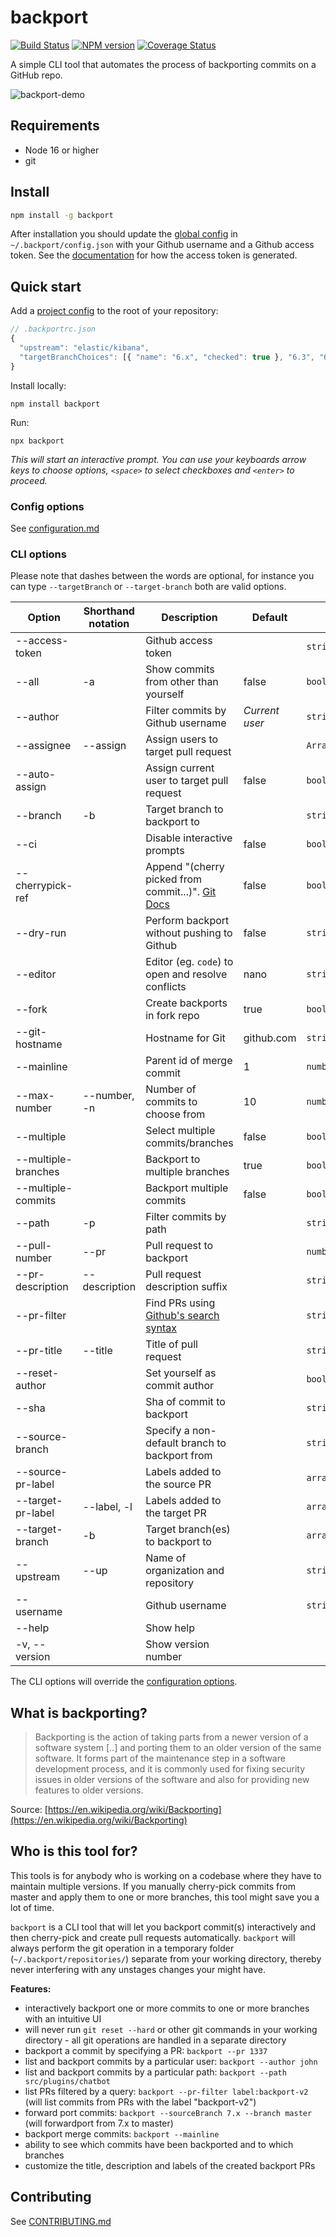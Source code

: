 # backport

[![Build Status](https://travis-ci.com/sqren/backport.svg?branch=master)](https://app.travis-ci.com/github/sqren/backport)
[![NPM version](https://img.shields.io/npm/v/backport.svg)](https://www.npmjs.com/package/backport)
[![Coverage Status](https://coveralls.io/repos/github/sqren/backport/badge.svg?branch=master)](https://coveralls.io/github/sqren/backport?branch=master)

A simple CLI tool that automates the process of backporting commits on a GitHub repo.

![backport-demo](https://user-images.githubusercontent.com/209966/80993576-95766380-8e3b-11ea-9efd-b35eb2e6a9ec.gif)

## Requirements

- Node 16 or higher
- git

## Install

```sh
npm install -g backport
```

After installation you should update the [global config](https://github.com/sqren/backport/blob/master/docs/configuration.md#global-config-backportconfigjson) in `~/.backport/config.json` with your Github username and a Github access token. See the [documentation](https://github.com/sqren/backport/blob/master/docs/configuration.md#accesstoken-required) for how the access token is generated.

## Quick start

Add a [project config](https://github.com/sqren/backport/blob/master/docs/configuration.md#project-config-backportrcjson) to the root of your repository:

```js
// .backportrc.json
{
  "upstream": "elastic/kibana",
  "targetBranchChoices": [{ "name": "6.x", "checked": true }, "6.3", "6.2", "6.1", "6.0"],
}
```

Install locally:

```
npm install backport
```

Run:

```
npx backport
```

_This will start an interactive prompt. You can use your keyboards arrow keys to choose options, `<space>` to select checkboxes and `<enter>` to proceed._

### Config options

See [configuration.md](https://github.com/sqren/backport/blob/master/docs/configuration.md)

### CLI options

Please note that dashes between the words are optional, for instance you can type `--targetBranch` or `--target-branch` both are valid options.

| Option              | Shorthand notation | Description                                            | Default        | Type            |
| ------------------- | ------------------ | ------------------------------------------------------ | -------------- | --------------- |
| --access-token      |                    | Github access token                                    |                | `string`        |
| --all               | -a                 | Show commits from other than yourself                  | false          | `boolean`       |
| --author            |                    | Filter commits by Github username                      | _Current user_ | `string`        |
| --assignee          | --assign           | Assign users to target pull request                    |                | `Array<string>` |
| --auto-assign       |                    | Assign current user to target pull request             | false          | `boolean`       |
| --branch            | -b                 | Target branch to backport to                           |                | `string`        |
| --ci                |                    | Disable interactive prompts                            | false          | `boolean`       |
| --cherrypick-ref    |                    | Append "(cherry picked from commit...)". [Git Docs][1] | false          | `boolean`       |
| --dry-run           |                    | Perform backport without pushing to Github             | false          | `string`        |
| --editor            |                    | Editor (eg. `code`) to open and resolve conflicts      | nano           | `string`        |
| --fork              |                    | Create backports in fork repo                          | true           | `boolean`       |
| --git-hostname      |                    | Hostname for Git                                       | github.com     | `string`        |
| --mainline          |                    | Parent id of merge commit                              | 1              | `number`        |
| --max-number        | --number, -n       | Number of commits to choose from                       | 10             | `number`        |
| --multiple          |                    | Select multiple commits/branches                       | false          | `boolean`       |
| --multiple-branches |                    | Backport to multiple branches                          | true           | `boolean`       |
| --multiple-commits  |                    | Backport multiple commits                              | false          | `boolean`       |
| --path              | -p                 | Filter commits by path                                 |                | `string`        |
| --pull-number       | --pr               | Pull request to backport                               |                | `number`        |
| --pr-description    | --description      | Pull request description suffix                        |                | `string`        |
| --pr-filter         |                    | Find PRs using [Github's search syntax][2]             |                | `string`        |
| --pr-title          | --title            | Title of pull request                                  |                | `string`        |
| --reset-author      |                    | Set yourself as commit author                          |                | `boolean`       |
| --sha               |                    | Sha of commit to backport                              |                | `string`        |
| --source-branch     |                    | Specify a non-default branch to backport from          |                | `string`        |
| --source-pr-label   |                    | Labels added to the source PR                          |                | `array<string>` |
| --target-pr-label   | --label, -l        | Labels added to the target PR                          |                | `array<string>` |
| --target-branch     | -b                 | Target branch(es) to backport to                       |                | `array<string>` |
| --upstream          | --up               | Name of organization and repository                    |                | `string`        |
| --username          |                    | Github username                                        |                | `string`        |
| --help              |                    | Show help                                              |                |                 |
| -v, --version       |                    | Show version number                                    |                |                 |

The CLI options will override the [configuration options](https://github.com/sqren/backport/blob/master/docs/configuration.md).

## What is backporting?

> Backporting is the action of taking parts from a newer version of a software system [..] and porting them to an older version of the same software. It forms part of the maintenance step in a software development process, and it is commonly used for fixing security issues in older versions of the software and also for providing new features to older versions.

Source: [https://en.wikipedia.org/wiki/Backporting](https://en.wikipedia.org/wiki/Backporting)

## Who is this tool for?

This tools is for anybody who is working on a codebase where they have to maintain multiple versions. If you manually cherry-pick commits from master and apply them to one or more branches, this tool might save you a lot of time.

`backport` is a CLI tool that will let you backport commit(s) interactively and then cherry-pick and create pull requests automatically. `backport` will always perform the git operation in a temporary folder (`~/.backport/repositories/`) separate from your working directory, thereby never interfering with any unstages changes your might have.

**Features:**

- interactively backport one or more commits to one or more branches with an intuitive UI
- will never run `git reset --hard` or other git commands in your working directory - all git operations are handled in a separate directory
- backport a commit by specifying a PR: `backport --pr 1337`
- list and backport commits by a particular user: `backport --author john`
- list and backport commits by a particular path: `backport --path src/plugins/chatbot`
- list PRs filtered by a query: `backport --pr-filter label:backport-v2` (will list commits from PRs with the label "backport-v2")
- forward port commits: `backport --sourceBranch 7.x --branch master` (will forwardport from 7.x to master)
- backport merge commits: `backport --mainline`
- ability to see which commits have been backported and to which branches
- customize the title, description and labels of the created backport PRs

## Contributing

See [CONTRIBUTING.md](https://github.com/sqren/backport/blob/master/CONTRIBUTING.md)

[1]: https://git-scm.com/docs/git-cherry-pick#Documentation/git-cherry-pick.txt--x
[2]: https://docs.github.com/en/search-github/getting-started-with-searching-on-github/understanding-the-search-syntax
